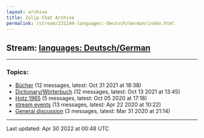 ```yaml
---
layout: archive
title: Zulip Chat Archive
permalink: /stream/231144-languages:-Deutsch/German/index.html
---
```


## Stream: [languages: Deutsch/German](https://mattecapu.github.io/ct-zulip-archive/stream/231144-languages:-Deutsch/German/index.html)
---

### Topics:

* [Bücher](topic/topic_B.C3.BCcher.html) (12 messages, latest: Oct 31 2021 at 18:38)
* [Dictionary/Wörterbuch](topic/topic_Dictionary.2FW.C3.B6rterbuch.html) (12 messages, latest: Oct 13 2021 at 13:45)
* [Hotz 1965](topic/topic_Hotz.201965.html) (5 messages, latest: Oct 05 2020 at 17:18)
* [stream events](topic/topic_stream.20events.html) (13 messages, latest: Apr 22 2020 at 10:22)
* [General discussion](topic/topic_General.20discussion.html) (3 messages, latest: Mar 31 2020 at 21:14)

<hr><p>Last updated: Apr 30 2022 at 00:48 UTC</p>